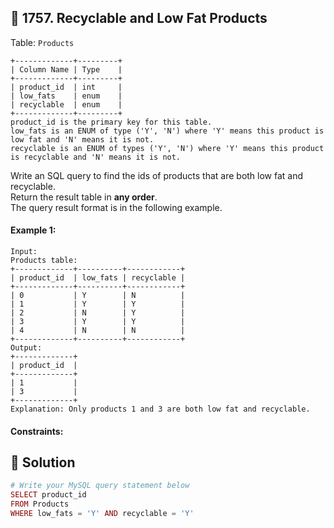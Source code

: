 ## 📝 1757. Recyclable and Low Fat Products  
Table: `Products`  

```
+-------------+---------+
| Column Name | Type    |
+-------------+---------+
| product_id  | int     |
| low_fats    | enum    |
| recyclable  | enum    |
+-------------+---------+
product_id is the primary key for this table.
low_fats is an ENUM of type ('Y', 'N') where 'Y' means this product is low fat and 'N' means it is not.
recyclable is an ENUM of types ('Y', 'N') where 'Y' means this product is recyclable and 'N' means it is not.
```
     
Write an SQL query to find the ids of products that are both low fat and recyclable.  
Return the result table in **any order**.  
The query result format is in the following example.  
     
  
#### Example 1:  

```
Input: 
Products table:
+-------------+----------+------------+
| product_id  | low_fats | recyclable |
+-------------+----------+------------+
| 0           | Y        | N          |
| 1           | Y        | Y          |
| 2           | N        | Y          |
| 3           | Y        | Y          |
| 4           | N        | N          |
+-------------+----------+------------+
Output: 
+-------------+
| product_id  |
+-------------+
| 1           |
| 3           |
+-------------+
Explanation: Only products 1 and 3 are both low fat and recyclable.

```
  
#### Constraints:  
  
## 📝 Solution 
```php  
# Write your MySQL query statement below  
SELECT product_id   
FROM Products  
WHERE low_fats = 'Y' AND recyclable = 'Y'  
```  
